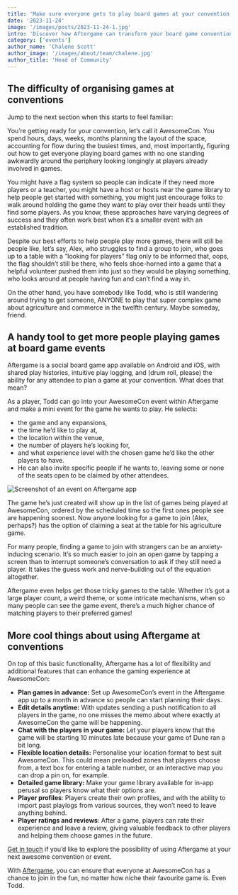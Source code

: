 ```yaml
---
title: 'Make sure everyone gets to play board games at your convention'
date: '2023-11-24'
image: '/images/posts/2023-11-24-1.jpg'
intro: 'Discover how Aftergame can transform your board game convention by allowing your attendees to plan games, join events, and much more.'
category: ['events']
author_name: 'Chalene Scott'
author_image: '/images/about/team/chalene.jpg'
author_title: 'Head of Community'
---
```


## The difficulty of organising games at conventions

Jump to the next section when this starts to feel familiar:

You’re getting ready for your convention, let’s call it AwesomeCon. You spend hours, days, weeks, months planning the layout of the space, accounting for flow during the busiest times, and, most importantly, figuring out how to get everyone playing board games with no one standing awkwardly around the periphery looking longingly at players already involved in games.

You might have a flag system so people can indicate if they need more players or a teacher, you might have a host or hosts near the game library to help people get started with something, you might just encourage folks to walk around holding the game they want to play over their heads until they find some players. As you know, these approaches have varying degrees of success and they often work best when it’s a smaller event with an established tradition.

Despite our best efforts to help people play more games, there will still be people like, let’s say, Alex, who struggles to find a group to join, who goes up to a table with a “looking for players” flag only to be informed that, oops, the flag shouldn’t still be there, who feels shoe-horned into a game that a helpful volunteer pushed them into just so they would be playing something, who looks around at people having fun and can’t find a way in.

On the other hand, you have somebody like Todd, who is still wandering around trying to get someone, ANYONE to play that super complex game about agriculture and commerce in the twelfth century. Maybe someday, friend.

## A handy tool to get more people playing games at board game events

Aftergame is a social board game app available on Android and iOS, with shared play histories, intuitive play logging, and (drum roll, please) the ability for any attendee to plan a game at your convention.  What does that mean?

As a player, Todd can go into your AwesomeCon event within Aftergame and make a mini event for the game he wants to play. He selects:

- the game and any expansions,
- the time he’d like to play at,
- the location within the venue,
- the number of players he’s looking for,
- and what experience level with the chosen game he’d like the other players to have.
- He can also invite specific people if he wants to, leaving some or none of the seats open to be claimed by other attendees.

![Screenshot of an event on Aftergame app](/images/posts/2023-11-24-2.png)

The game he’s just created will show up in the list of games being played at AwesomeCon, ordered by the scheduled time so the first ones people see are happening soonest. Now anyone looking for a game to join (Alex, perhaps?) has the option of claiming a seat at the table for his agriculture game.

For many people, finding a game to join with strangers can be an anxiety-inducing scenario. It’s so much easier to join an open game by tapping a screen than to interrupt someone’s conversation to ask if they still need a player. It takes the guess work and nerve-building out of the equation altogether. 

Aftergame even helps get those tricky games to the table. Whether it’s got a large player count, a weird theme, or some intricate mechanisms, when so many people can see the game event, there’s a much higher chance of matching players to their preferred games!

## More cool things about using Aftergame at conventions

On top of this basic functionality, Aftergame has a lot of flexibility and additional features that can enhance the gaming experience at AwesomeCon:

- **Plan games in advance:** Set up AwesomeCon’s event in the Aftergame app up to a month in advance so people can start planning their days.
- **Edit details anytime:** With updates sending a push notification to all players in the game, no one misses the memo about where exactly at AwesomeCon the game will be happening.
- **Chat with the players in your game:** Let your players know that the game will be starting 10 minutes late because your game of Dune ran a bit long.
- **Flexible location details:** Personalise your location format to best suit AwesomeCon. This could mean preloaded zones that players choose from, a text box for entering a table number, or an interactive map you can drop a pin on, for example.
- **Detailed game library:** Make your game library available for in-app perusal so players know what their options are.
- **Player profiles**: Players create their own profiles, and with the ability to import past playlogs from various sources, they won’t need to leave anything behind.
- **Player ratings and reviews**: After a game, players can rate their experience and leave a review, giving valuable feedback to other players and helping them choose games in the future.

[Get in touch](https://www.aftergame.co/contact "Contact us") if you’d like to explore the possibility of using Aftergame at your next awesome convention or event.

With [Aftergame](https://www.aftergame.co/download "Download Aftergame"), you can ensure that everyone at AwesomeCon has a chance to join in the fun, no matter how niche their favourite game is. Even Todd.